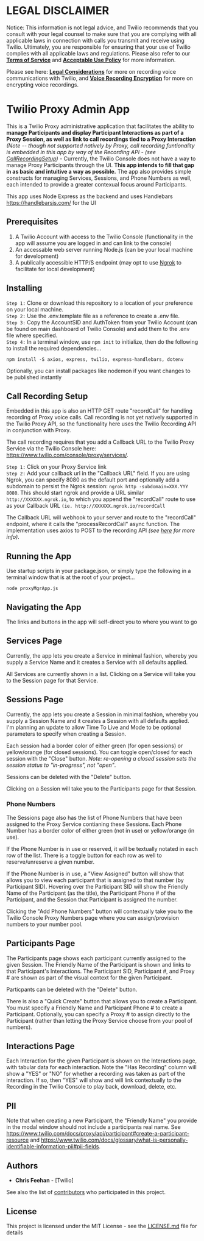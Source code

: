 # LEGAL DISCLAIMER

Notice: This information is not legal advice, and Twilio recommends that you consult with your legal counsel to make sure that you are complying with all applicable laws in connection with calls you transmit and receive using Twilio. Ultimately, you are responsible for ensuring that your use of Twilio complies with all applicable laws and regulations. Please also refer to our [**Terms of Service**](https://www.twilio.com/legal/tos>) and [**Acceptable Use Policy**](https://www.twilio.com/legal/aup) for more information. 

Please see here: [**Legal Considerations**](https://support.twilio.com/hc/en-us/articles/360011522553-Legal-Considerations-with-Recording-Voice-and-Video-Communications) for more on recording voice communications with Twilio, and [**Voice Recording Encryption**](https://www.twilio.com/blog/voice-recording-encryption-generally-available) for more on encrypting voice recordings.


# Twilio Proxy Admin App

This is a Twilio Proxy administrative application that facilitates the ability to **manage Participants and display Participant Interactions as part of a Proxy Session, as well as link to call recordings tied to a Proxy Interaction** *(Note -- though not supported natively by Proxy, call recording funtionality is embedded in this app by way of the Recording API - (see [CallRecordingSetup](#call-recording-setup))* - Currently, the Twilio Console does not have a way to manage Proxy Participants through the UI. **This app intends to fill that gap in as basic and intuitive a way as possible.** The app also provides simple constructs for managing Services, Sessions, and Phone Numbers as well, each intended to provide a greater contexual focus around Participants.

This app uses Node Express as the backend and uses Handlebars https://handlebarsjs.com/ for the UI

## Prerequisites

1. A Twilio Account with access to the Twilio Console (functionality in the app will assume you are logged in and can link to the console)
2. An accessable web server running Node.js (can be your local machine for development)
3. A publically accessible HTTP/S endpoint (may opt to use [Ngrok](https://ngrok.com/) to facilitate for local development)

## Installing

```Step 1:``` Clone or download this repository to a location of your preference on your local machine.<br> 
```Step 2:``` Use the .env.template file as a reference to create a .env file.<br>
```Step 3:``` Copy the AccountSID and AuthToken from your Twilio Account (can be found on main dashboard of Twilio Console) and add them to the .env file where specified.<br> 
```Step 4:``` In a terminal window, use ```npm init``` to initialize, then do the following to install the required dependencies...<br> 

```
npm install -S axios, express, twilio, express-handlebars, dotenv
```

Optionally, you can install packages like nodemon if you want changes to be published instantly

## Call Recording Setup

Embedded in this app is also an HTTP GET route "recordCall" for handling recording of Proxy voice calls. Call recording is not yet natively supported in the Twilio Proxy API, so the functionality here uses the Twilio Recording API in conjunction with Proxy.

The call recording requires that you add a Callback URL to the Twilio Proxy Service via the Twilio Console here: https://www.twilio.com/console/proxy/services/.

```Step 1:``` Click on your Proxy Service link<br>
```Step 2:``` Add your callback url in the "Callback URL" field. If you are using Ngrok, you can specify 8080 as the default port and optionally add a subdomain to persist the Ngrok session:  ```ngrok http -subdomain=XXX.YYY 8080```. This should start ngrok and provide a URL similar ```http://XXXXXX.ngrok.io```, to which you append the "recordCall" route to use as your Callback URL ```(ie. http://XXXXXX.ngrok.io/recordCall```<br>

The Callback URL will webhook to your server and route to the "recordCall" endpoint, where it calls the "processRecordCall" async function. The implementation uses axios to POST to the recording API *(see [here](https://www.twilio.com/docs/voice/api/recording#create-a-recording-resource) for more info)*.

## Running the App

Use startup scripts in your package.json, or simply type the following in a terminal window that is at the root of your project...

```
node proxyMgrApp.js
```

## Navigating the App

The links and buttons in the app will self-direct you to where you want to go

## Services Page

Currently, the app lets you create a Service in minimal fashion, whereby you supply a Service Name and it creates a Service with all defaults applied. 

All Services are currently shown in a list. Clicking on a Service will take you to the Session page for that Service.

## Sessions Page

Currently, the app lets you create a Session in minimal fashion, whereby you supply a Session Name and it creates a Session with all defaults applied. I'm planning an update to allow Time To Live and Mode to be optional parameters to specify when creating a Session.

Each session had a border color of either green (for open sessions) or yellow/orange (for closed sessions). You can toggle open/closed for each session with the "Close" button. *Note: re-opening a closed session sets the session status to "in-progress", not "open"*.

Sessions can be deleted with the "Delete" button.

Clicking on a Session will take you to the Participants page for that Session.

### Phone Numbers

The Sessions page also has the list of Phone Numbers that have been assigned to the Proxy Service contianing these Sessions. Each Phone Number has a border color of either green (not in use) or yellow/orange (in use). 

If the Phone Number is in use or reserved, it will be textually notated in each row of the list. There is a toggle button for each row as well to reserve/unreserve a given number.

If the Phone Number is in use, a "View Assigned" button will show that allows you to view each participant that is assigned to that number (by Participant SID). Hovering over the Participant SID will show the Friendly Name of the Participant (as the title), the Participant Phone # of the Participant, and the Session that Participant is assigned the number.

Clicking the "Add Phone Numbers" button will contextually take you to the Twilio Console Proxy Numbers page where you can assign/provision numbers to your number pool.


## Participants Page

The Participants page shows each participant currently assigned to the given Session. The Friendly Name of the Participant is shown and links to that Participant's Interactions. The Participant SID, Participant #, and Proxy # are shown as part of the visual context for the given Participant.

Particpants can be deleted with the "Delete" button.

There is also a "Quick Create" button that allows you to create a Participant. You must specify a Friendly Name and Participant Phone # to create a Participant. Optionally, you can specify a Proxy # to assign directly to the Participant (rather than letting the Proxy Service choose from your pool of numbers).


## Interactions Page

Each Interaction for the given Participant is shown on the Interactions page, with tabular data for each interaction. Note the "Has Recording" column will show a "YES" or "NO" for whether a recording was taken as part of the interaction. If so, then "YES" will show and will link contextually to the Recording in the Twilio Console to play back, download, delete, etc.

## PII
Note that when creating a new Participant, the "Friendly Name" you provide in the modal window should not include a participants real name. See https://www.twilio.com/docs/proxy/api/participant#create-a-participant-resource and https://www.twilio.com/docs/glossary/what-is-personally-identifiable-information-pii#pii-fields. 

## Authors

* **Chris Feehan** - [Twilio]

See also the list of [contributors](https://github.com/your/project/contributors) who participated in this project.

## License

This project is licensed under the MIT License - see the [LICENSE.md](LICENSE.md) file for details



